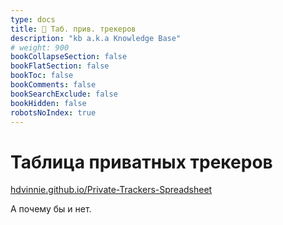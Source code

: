 ```yaml
---
type: docs
title: 🔷 Таб. прив. трекеров
description: "kb a.k.a Knowledge Base"
# weight: 900
bookCollapseSection: false
bookFlatSection: false
bookToc: false
bookComments: false
bookSearchExclude: false
bookHidden: false
robotsNoIndex: true
---
```


# Таблица приватных трекеров

[hdvinnie.github.io/Private-Trackers-Spreadsheet](https://hdvinnie.github.io/Private-Trackers-Spreadsheet/?nt)

А почему бы и нет.
